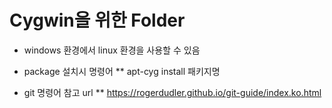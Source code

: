 # Cygwin을 위한 Folder

* windows 환경에서 linux 환경을 사용할 수 있음

* package 설치시 명령어
** apt-cyg install 패키지명

* git 명령어 참고 url
	** https://rogerdudler.github.io/git-guide/index.ko.html
